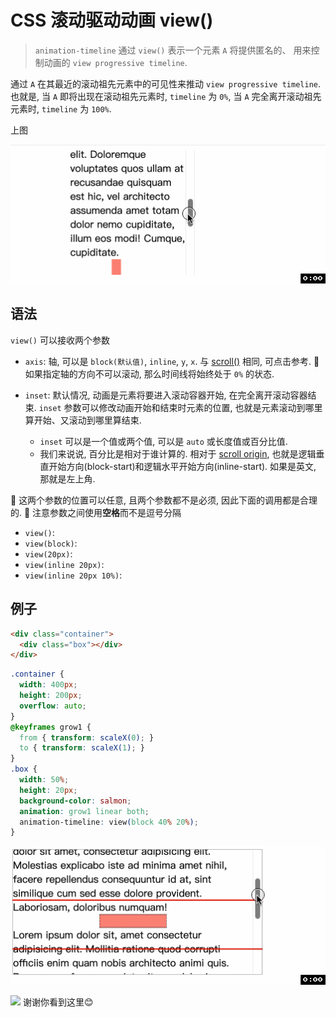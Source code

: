 # CSS 滚动驱动动画 view()
> `animation-timeline` 通过 `view()` 表示一个元素 `A` 将提供匿名的、 用来控制动画的 `view progressive timeline`. 

通过 `A` 在其最近的滚动祖先元素中的可见性来推动 `view progressive timeline`. 也就是, 当 `A` 即将出现在滚动祖先元素时, `timeline` 为 `0%`, 当 `A` 完全离开滚动祖先元素时, `timeline` 为 `100%`.

上图

![](../image/view-timeline3.gif)

## 语法
`view()` 可以接收两个参数
- `axis`: 轴, 可以是 `block(默认值)`, `inline`, `y`, `x`. 与 [scroll()](./46CSS%E6%BB%9A%E5%8A%A8%E9%A9%B1%E5%8A%A8%E5%8A%A8%E7%94%BBscroll().md) 相同, 可点击参考. 📖 如果指定轴的方向不可以滚动, 那么时间线将始终处于 `0%` 的状态.

- `inset`: 默认情况, 动画是元素将要进入滚动容器开始, 在完全离开滚动容器结束. `inset` 参数可以修改动画开始和结束时元素的位置, 也就是元素滚动到哪里算开始、又滚动到哪里算结束.
  - `inset` 可以是一个值或两个值, 可以是 `auto` 或长度值或百分比值.
  - 我们来说说, 百分比是相对于谁计算的. 相对于 [scroll origin](https://drafts.csswg.org/css-overflow-3/#scroll-origin), 也就是逻辑垂直开始方向(block-start)和逻辑水平开始方向(inline-start). 如果是英文, 那就是左上角.

📖 这两个参数的位置可以任意, 且两个参数都不是必须, 因此下面的调用都是合理的. 
📖 注意参数之间使用**空格**而不是逗号分隔
- `view()`:
- `view(block)`:
- `view(20px)`:
- `view(inline 20px)`:
- `view(inline 20px 10%)`:

## 例子
```html
<div class="container">
  <div class="box"></div>
</div>
```
```css
.container {
  width: 400px;
  height: 200px;
  overflow: auto;
}
@keyframes grow1 {
  from { transform: scaleX(0); }
  to { transform: scaleX(1); }
}
.box {
  width: 50%;
  height: 20px;
  background-color: salmon;
  animation: grow1 linear both;
  animation-timeline: view(block 40% 20%);
}
```
![](../image/view-timeline4.gif)




![](../image)
谢谢你看到这里😊